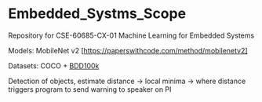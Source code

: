 # Embedded_Systms_Scope

Repository for CSE-60685-CX-01 Machine Learning for Embedded Systems

Models: MobileNet v2 [https://paperswithcode.com/method/mobilenetv2]

Datasets: COCO + [BDD100k](https://www.vis.xyz/bdd100k/)

Detection of objects, estimate distance -> local minima -> where distance triggers program to send warning to speaker on PI
